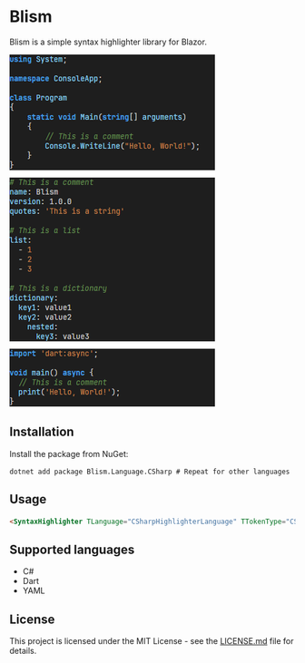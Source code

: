 # Blism

Blism is a simple syntax highlighter library for Blazor.

![Screenshot](https://raw.githubusercontent.com/ricardoboss/Blism/main/.github/assets/screenshot.png)

## Installation

Install the package from NuGet:

```shell
dotnet add package Blism.Language.CSharp # Repeat for other languages
```

## Usage

```html
<SyntaxHighlighter TLanguage="CSharpHighlighterLanguage" TTokenType="CSharpTokenType" Code="@CSharpSource" Language="CSharpHighlighterLanguage.Instance"/>
```

## Supported languages

- C#
- Dart
- YAML

## License

This project is licensed under the MIT License - see the [LICENSE.md](LICENSE.md) file for details.
